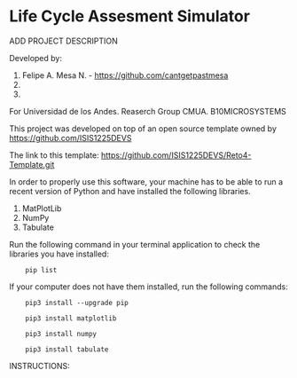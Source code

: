 # Life Cycle Assesment Simulator

ADD PROJECT DESCRIPTION

Developed by: 
1. Felipe A. Mesa N. - https://github.com/cantgetpastmesa
2. 
3. 
For Universidad de los Andes. Reaserch Group CMUA. B10MICROSYSTEMS

This project was developed on top of an open source template owned by https://github.com/ISIS1225DEVS 

The link to this template: https://github.com/ISIS1225DEVS/Reto4-Template.git

In order to properly use this software, your machine has to be able to run a recent version of Python and have installed the following libraries.
1. MatPlotLib
2. NumPy
3. Tabulate

Run the following command in your terminal application to check the libraries you have installed:

        pip list

If your computer does not have them installed, run the following commands:

        pip3 install --upgrade pip

        pip3 install matplotlib

        pip3 install numpy

        pip3 install tabulate

INSTRUCTIONS: